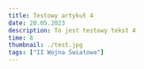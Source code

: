 ```yaml
---
title: Testowy artykuł 4
date: 20.05.2023
description: To jest testowy tekst 4
time: 8
thumbnail: ./test.jpg
tags: ["II Wojna Światowa"]
---
```

